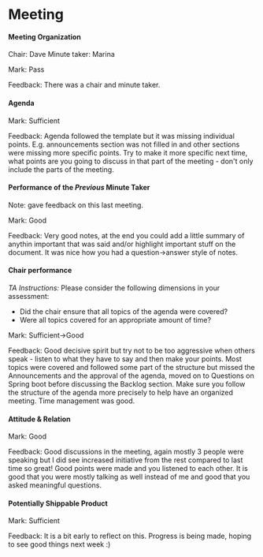 # Meeting


#### Meeting Organization

Chair: Dave
Minute taker: Marina

Mark: Pass

Feedback: There was a chair and minute taker.

#### Agenda 

Mark: Sufficient

Feedback: Agenda followed the template but it was missing individual points. E.g. announcements section was not filled in and other sections were missing more specific points. Try to make it more specific next time, what points are you going to discuss in that part of the meeting - don't only include the parts of the meeting.


#### Performance of the *Previous* Minute Taker

Note: gave feedback on this last meeting.

Mark: Good

Feedback: Very good notes, at the end you could add a little summary of anythin important that was said and/or highlight important stuff on the document. It was nice how you had a question->answer style of notes.


#### Chair performance

*TA Instructions:*
Please consider the following dimensions in your assessment:

- Did the chair ensure that all topics of the agenda were covered?
- Were all topics covered for an appropriate amount of time?

Mark: Sufficient->Good

Feedback: Good decisive spirit but try not to be too aggressive when others speak - listen to what they have to say and then make your points. Most topics were covered and followed some part of the structure but missed the Announcements and the approval of the agenda, moved on to Questions on Spring boot before discussing the Backlog section. Make sure you follow the structure of the agenda more precisely to help have an organized meeting. Time management was good.


#### Attitude & Relation

Mark: Good

Feedback: Good discussions in the meeting, again mostly 3 people were speaking but I did see increased initiative from the rest compared to last time so great! Good points were made and you listened to each other. It is good that you were mostly talking as well instead of me and good that you asked meaningful questions. 


#### Potentially Shippable Product

Mark: Sufficient

Feedback: It is a bit early to reflect on this. Progress is being made, hoping to see good things next week :)




